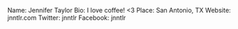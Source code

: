 Name: Jennifer Taylor
Bio: I love coffee! <3
Place: San Antonio, TX
Website: jnntlr.com
Twitter: jnntlr
Facebook: jnntlr
